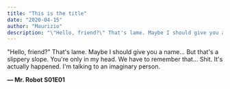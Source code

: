 ```yaml
---
title: "This is the title"
date: "2020-04-15"
author: "Maurizio"
description: "\"Hello, friend?\" That's lame. Maybe I should give you a name?"
---
```


"Hello, friend?" That's lame.
Maybe I should give you a name...
But that's a slippery slope.
You're only in my head.
We have to remember that...
Shit.
It's actually happened.
I'm talking to an imaginary person.

**— Mr. Robot S01E01**




